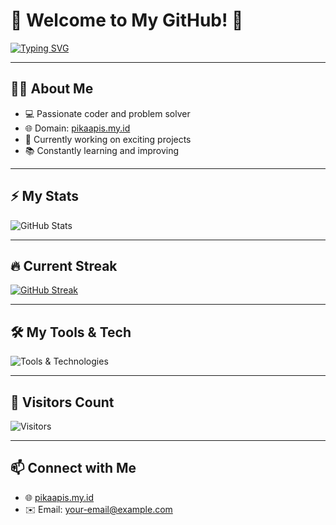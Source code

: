 # 🌟 Welcome to My GitHub! 🌟

[![Typing SVG](https://readme-typing-svg.herokuapp.com?font=Fira+Code&size=25&duration=3000&color=FF5733&center=true&vCenter=true&width=500&lines=🚀+Developer+%7C+Creator+%7C+Innovator;💡+Turning+Ideas+into+Reality;🌐+Explorer+of+Technologies;🔥+Building+Cool+Projects)](https://git.io/typing-svg)

---

## 👨‍💻 About Me
- 💻 Passionate coder and problem solver
- 🌐 Domain: [pikaapis.my.id](https://pikaapis.my.id)
- 🚀 Currently working on exciting projects  
- 📚 Constantly learning and improving

---

## ⚡ My Stats
![GitHub Stats](https://github-readme-stats.vercel.app/api?username=PikaApis1&show_icons=true&theme=radical)

---

## 🔥 Current Streak  
[![GitHub Streak](https://streak-stats.demolab.com?user=PikaApis1&theme=radical)](https://git.io/streak-stats)

---

## 🛠️ My Tools & Tech  
![Tools & Technologies](https://skillicons.dev/icons?i=python,flask,javascript,html,css,react,nodejs,vercel,github)

---

## 🌟 Visitors Count  
![Visitors](https://visitor-badge.laobi.icu/badge?page_id=PikaApis1)

---

## 📫 Connect with Me  
- 🌐 [pikaapis.my.id](https://pikaapis.my.id)
- ✉️ Email: [your-email@example.com](mailto:your-email@example.com)
